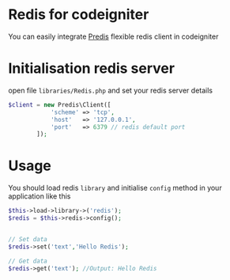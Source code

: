 # Redis for codeigniter

You can easily integrate [Predis](https://github.com/nrk/predis) flexible redis client in codeigniter 

# Initialisation redis server

open file `libraries/Redis.php` and set your redis server details

```php
$client = new Predis\Client([
            'scheme' => 'tcp',
            'host'   => '127.0.0.1',
            'port'   => 6379 // redis default port
        ]);
```

# Usage
You should load redis `library` and initialise `config` method in your application like this 

```php
$this->load->library->('redis');
$redis = $this->redis->config();


// Set data 
$redis->set('text','Hello Redis');

// Get data
$redis->get('text'); //Output: Hello Redis
```
